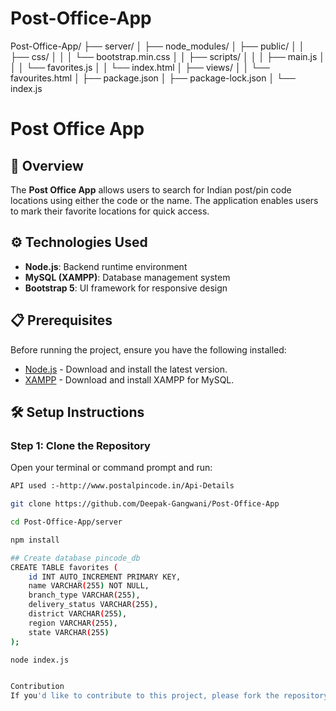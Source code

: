 # Post-Office-App

Post-Office-App/
├── server/
│   ├── node_modules/
│   ├── public/
│   │   ├── css/
│   │   │   └── bootstrap.min.css
│   │   ├── scripts/
│   │   │   ├── main.js
│   │   │   └── favorites.js
│   │   └── index.html
│   ├── views/
│   │   └── favourites.html
│   ├── package.json
│   ├── package-lock.json
│   └── index.js

# Post Office App

## 📌 Overview

The **Post Office App** allows users to search for Indian post/pin code locations using either the code or the name. The application enables users to mark their favorite locations for quick access.

## ⚙️ Technologies Used

- **Node.js**: Backend runtime environment
- **MySQL (XAMPP)**: Database management system
- **Bootstrap 5**: UI framework for responsive design

## 📋 Prerequisites

Before running the project, ensure you have the following installed:

- [Node.js](https://nodejs.org/) - Download and install the latest version.
- [XAMPP](https://www.apachefriends.org/index.html) - Download and install XAMPP for MySQL.

## 🛠️ Setup Instructions

### Step 1: Clone the Repository

Open your terminal or command prompt and run:

```bash
API used :-http://www.postalpincode.in/Api-Details

git clone https://github.com/Deepak-Gangwani/Post-Office-App

cd Post-Office-App/server

npm install

## Create database pincode_db
CREATE TABLE favorites (
    id INT AUTO_INCREMENT PRIMARY KEY,
    name VARCHAR(255) NOT NULL,
    branch_type VARCHAR(255),
    delivery_status VARCHAR(255),
    district VARCHAR(255),
    region VARCHAR(255),
    state VARCHAR(255)
);

node index.js


Contribution
If you'd like to contribute to this project, please fork the repository and create a pull request.
